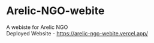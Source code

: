 # Arelic-NGO-webite
 A webiste for Arelic NGO<br>
 Deployed Website - https://arelic-ngo-webite.vercel.app/
